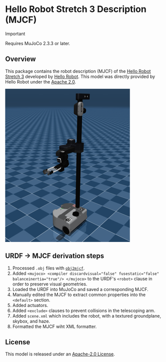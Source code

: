 # Hello Robot Stretch 3 Description (MJCF)

> [!IMPORTANT]
> Requires MuJoCo 2.3.3 or later.

## Overview

This package contains the robot description (MJCF) of the [Hello Robot Stretch 3](https://hello-robot.com/product) developed by [Hello Robot](https://hello-robot.com/). This model was directly provided by Hello Robot under the [Apache 2.0](LICENSE).

<p float="left">
  <img src="stretch.png" width="400">
</p>

## URDF → MJCF derivation steps

1. Processed `.obj` files with [`obj2mjcf`](https://github.com/kevinzakka/obj2mjcf).
2. Added `<mujoco> <compiler discardvisual="false" fusestatic="false" balanceinertia="true"/> </mujoco>` to the URDF's
   `<robot>` clause in order to preserve visual geometries.
3. Loaded the URDF into MuJoCo and saved a corresponding MJCF.
4. Manually edited the MJCF to extract common properties into the `<default>` section.
5. Added actuators.
6. Added `<exclude>` clauses to prevent collisions in the telescoping arm.
7. Added `scene.xml` which includes the robot, with a textured groundplane, skybox, and haze.
8. Formatted the MJCF wiht XML formatter.

## License

This model is released under an [Apache-2.0 License](LICENSE).
